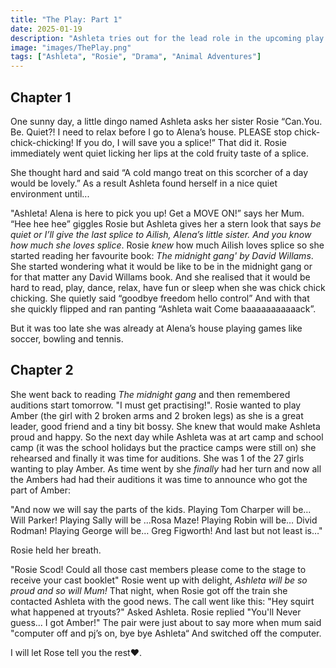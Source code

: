 ```yaml
---
title: "The Play: Part 1"
date: 2025-01-19
description: "Ashleta tries out for the lead role in the upcoming play. Does she have what it takes?"
image: "images/ThePlay.png"
tags: ["Ashleta", "Rosie", "Drama", "Animal Adventures"]
---
```


## Chapter 1

One sunny day, a little dingo named Ashleta asks her sister Rosie “Can.You. Be. Quiet?! I need to relax before I go to Alena’s house. PLEASE stop chick-chick-chicking! If you do, I will save you a splice!” That did it. Rosie immediately went quiet licking her lips at the cold fruity taste of a splice.

She thought hard and said “A cold mango treat on this scorcher of a day would be lovely.” As a result Ashleta found herself in a nice quiet environment until...

"Ashleta! Alena is here to pick you up! Get a MOVE ON!” says her Mum. “Hee hee hee” giggles Rosie but Ashleta gives her a stern look that says _be quiet or I’ll give the last splice to Ailish, Alena’s little sister. And you know how much she loves splice_. Rosie _knew_ how much Ailish loves splice so she started reading her favourite book: _The midnight gang' by David Willams_. She started wondering what it would be like to be in the midnight gang or for that matter any David Willams book. And she realised that it would be hard to read, play, dance, relax, have fun or sleep when she was chick chick chicking. She quietly said “goodbye freedom hello control” And with that she quickly flipped and ran panting “Ashleta wait Come baaaaaaaaaaack”.

But it was too late she was already at Alena’s house playing games like soccer, bowling and tennis.

## Chapter 2

She went back to reading _The midnight gang_ and then remembered auditions start tomorrow. "I must get practising!". Rosie wanted to play Amber (the girl with 2 broken arms and 2 broken legs) as she is a great leader, good friend and a tiny bit bossy. She knew that would make Ashleta proud and happy. So the next day while Ashleta was at art camp and school camp (it was the school holidays but the practice camps were still on) she rehearsed and finally it was time for auditions. She was 1 of the 27 girls wanting to play Amber. As time went by she _finally_ had her turn and now all the Ambers had had their auditions it was time to announce who got the part of Amber:

"And now we will say the parts of the kids. Playing Tom Charper will be… Will Parker! Playing Sally will be …Rosa Maze! Playing Robin will be… Divid Rodman! Playing George will be… Greg Figworth! And last but not least is…"

Rosie held her breath.

"Rosie Scod! Could all those cast members please come to the stage to receive your cast booklet" Rosie went up with delight, _Ashleta will be so proud and so will Mum!_ That night, when Rosie got off the train she contacted Ashleta with the good news. The call went like this: "Hey squirt what happened at tryouts?" Asked Ashleta. Rosie replied "You'll Never guess... I got Amber!" The pair were just about to say more when mum said "computer off and pj’s on, bye bye Ashleta“ And switched off the computer.

I will let Rose tell you the rest♥️.
